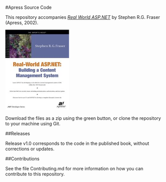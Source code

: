 #Apress Source Code

This repository accompanies [*Real World ASP.NET*](http://www.apress.com/9781590590249) by Stephen R.G. Fraser (Apress, 2002).

![Cover image](9781590590249.jpg)

Download the files as a zip using the green button, or clone the repository to your machine using Git.

##Releases

Release v1.0 corresponds to the code in the published book, without corrections or updates.

##Contributions

See the file Contributing.md for more information on how you can contribute to this repository.
